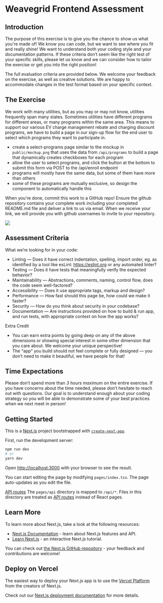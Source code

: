 # Weavegrid Frontend Assessment

## Introduction

The purpose of this exercise is to give you the chance to show us what you're made of! We know you can code, but we want to see where you fit and really shine! We want to understand both your coding style and your documentation patterns. If these criteria don’t seem like the right test of your specific skills, please let us know and we can consider how to tailor the exercise or get you into the right position!

The full evaluation criteria are provided below. We welcome your feedback on the exercise, as well as creative solutions. We are happy to accommodate changes in the test format based on your specific context.

## The Exercise

We work with many utilities, but as you may or may not know, utilities frequently span many states. Sometimes utilities have different programs for different areas, or many programs within the same area. This means to support our various EV charge management rebate and charging discount programs, we have to build a page in our sign-up flow for the end user to select which programs they want to participate in.

- create a select-programs page similar to the mockup in `public/mockup.png` that uses the data from `/api/programs` to build a page that dynamically creates checkboxes for each program
- allow the user to select programs, and click the button at the bottom to submit this form via POST to the /api/enroll endpoint
- programs will mostly have the same data, but some of them have more than others
- some of these programs are mutually exclusive, so design the component to automatically handle this

When you're done, commit this work to a GitHub repo! Ensure the github repository contains your complete work including your completed README.md file and deliver a link to us via email. When we receive your link, we will provide you with github usernames to invite to your repository.

![](public/mockup.png)

## Assessment Criteria

What we’re looking for in your code:

- Linting — Does it have correct indentation, spelling, import order, eg. as identified by a tool like esLint: https://eslint.org or any automated linter?
- Testing — Does it have tests that meaningfully verify the expected behavior?
- Maintainability — Abstractions, comments, naming, control flow, does the code seem well-factored?
- Accessibility — Does it use appropriate tags, markup and design?
- Performance — How fast should this page be, how could we make it faster?
- Security — How do you think about security in your codebase?
- Documentation — Are instructions provided on how to build & run app, and run tests, with appropriate context on how the app works?

Extra Credit

- You can earn extra points by going deep on any of the above dimensions or showing special interest in some other dimension that you care about. We welcome your unique perspective!
- The “app” you build should not feel complete or fully designed — you don’t need to make it beautiful, we have people for that!

## Time Expectations

Please don’t spend more than _3 hours maximum_ on the entire exercise. If you have concerns about the time needed, please don’t hesitate to reach out with questions. Our goal is to understand enough about your coding strategy so you will be able to demonstrate some of your best practices when we next meet in person!

## Getting Started

This is a [Next.js](https://nextjs.org/) project bootstrapped with [`create-next-app`](https://github.com/vercel/next.js/tree/canary/packages/create-next-app).

First, run the development server:

```bash
npm run dev
# or
yarn dev
```

Open [http://localhost:3000](http://localhost:3000) with your browser to see the result.

You can start editing the page by modifying `pages/index.tsx`. The page auto-updates as you edit the file.

[API routes](https://nextjs.org/docs/api-routes/introduction) The `pages/api` directory is mapped to `/api/*`. Files in this directory are treated as [API routes](https://nextjs.org/docs/api-routes/introduction) instead of React pages.

## Learn More

To learn more about Next.js, take a look at the following resources:

- [Next.js Documentation](https://nextjs.org/docs) - learn about Next.js features and API.
- [Learn Next.js](https://nextjs.org/learn) - an interactive Next.js tutorial.

You can check out [the Next.js GitHub repository](https://github.com/vercel/next.js/) - your feedback and contributions are welcome!

## Deploy on Vercel

The easiest way to deploy your Next.js app is to use the [Vercel Platform](https://vercel.com/new?utm_medium=default-template&filter=next.js&utm_source=create-next-app&utm_campaign=create-next-app-readme) from the creators of Next.js.

Check out our [Next.js deployment documentation](https://nextjs.org/docs/deployment) for more details.
